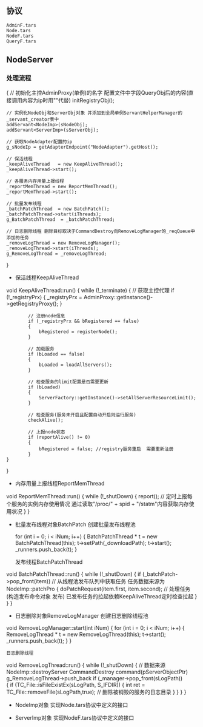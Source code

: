 
## 协议 ##
    AdminF.tars
    Node.tars
    NodeF.tars
    QueryF.tars

## NodeServer ##
### 处理流程 ###
{
    // 初始化主控AdminProxy(单例)的名字 配置文件中字段QueryObj后的内容(直接调用内容为ip时用""代替)
    initRegistryObj();

    // 实例化NodeObj和ServerObj对象 并添加到全局单例ServantHelperManager的_servant_creator表中
    addServant<NodeImp>(sNodeObj);
    addServant<ServerImp>(sServerObj);

    // 获取NodeAdapter配置的ip
    g_sNodeIp = getAdapterEndpoint("NodeAdapter").getHost();

    // 保活线程
    _keepAliveThread   = new KeepAliveThread();
    _keepAliveThread->start();

    // 各服务内存用量上报线程
    _reportMemThread = new ReportMemThread();
    _reportMemThread->start();

    // 批量发布线程
    _batchPatchThread  = new BatchPatch();
    _batchPatchThread->start(iThreads);
    g_BatchPatchThread  = _batchPatchThread;

    // 日志删除线程 删除目标取决于CommandDestroy向RemoveLogManager的_reqQueue中添加的任务
    _removeLogThread = new RemoveLogManager();
    _removeLogThread->start(iThreads);
    g_RemoveLogThread = _removeLogThread;
}

* 保活线程KeepAliveThread

void KeepAliveThread::run()
{
    while (!_terminate)
    {
            // 获取主控代理
            if (!_registryPrx)
            {
                _registryPrx = AdminProxy::getInstance()->getRegistryProxy();
            }

            // 注册node信息
            if (_registryPrx && bRegistered == false)
            {
                bRegistered = registerNode();
            }

            // 加载服务
            if (bLoaded == false)
            {
                bLoaded = loadAllServers();
            }

            // 检查服务的limit配置是否需要更新
            if (bLoaded)
            {
                ServerFactory::getInstance()->setAllServerResourceLimit();
            }

            // 检查服务(服务未开启且配置自动开启则运行服务)
            checkAlive();

            // 上报node状态
            if (reportAlive() != 0)
            {
                bRegistered = false; //registry服务重启  需要重新注册
            }
    }
}

* 内存用量上报线程ReportMemThread

void ReportMemThread::run()
{
    while (!_shutDown)
    {
            report();   // 定时上报每个服务的实例内存使用情况 通过读取"/proc/" + spid + "/statm"内容获取内存使用状况
    }
}

* 批量发布线程对象BatchPatch
    创建批量发布线程池

    for (int i = 0; i < iNum; i++)
    {
        BatchPatchThread * t = new BatchPatchThread(this);
        t->setPath(_downloadPath);
        t->start();
        _runners.push_back(t);
    }

    发布线程BatchPatchThread

void BatchPatchThread::run()
{
    while (!_shutDown)
    {
            if (_batchPatch->pop_front(item))   // 从线程池发布队列中获取任务 任务数据来源为NodeImp::patchPro
            {
                doPatchRequest(item.first, item.second); // 处理任务(构造发布命令对象 发布)  已发布任务的拉起依赖KeepAliveThread定时检查拉起
            }
    }
}

* 日志删除对象RemoveLogManager
    创建日志删除线程池

void RemoveLogManager::start(int iNum)
{
    for (int i = 0; i < iNum; i++)
    {
        RemoveLogThread * t = new RemoveLogThread(this);
        t->start();
        _runners.push_back(t);
    }
}

    日志删除线程
void RemoveLogThread::run()
{
    while (!_shutDown)
    {
            // 数据来源 NodeImp::destroyServer CommandDestroy command(pServerObjectPtr) g_RemoveLogThread->push_back
            if (_manager->pop_front(sLogPath))  
            {
                if (TC_File::isFileExistEx(sLogPath, S_IFDIR))
                {
                    int ret = TC_File::removeFile(sLogPath,true);   // 删除被销毁的服务的日志目录
                }
            }
    }
}

* NodeImp对象
    实现Node.tars协议中定义的接口

* ServerImp对象
    实现NodeF.tars协议中定义的接口